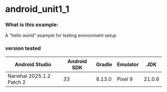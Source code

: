 # android_unit1_1

### What is this example: 

A "hello world" example for testing environment setup

### version tested
|Android Studio            | Android SDK | Gradle | Emulator |  JDK   |
|--------------------------|-------------|--------|----------|--------|
|Narwhal 2025.1.2 Patch 2  |33           | 8.13.0  | Pixel 9 | 21.0.6 |
